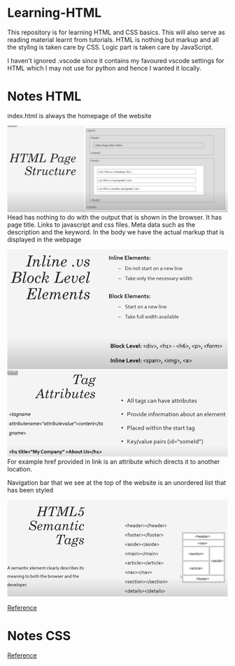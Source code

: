 # Learning-HTML
This repository is for learning HTML and CSS basics. This will also serve as reading material learnt from tutorials. HTML is nothing but markup and all the styling is taken care by CSS. Logic part is taken care by JavaScript.

I haven't ignored .vscode since it contains my favoured vscode settings for HTML which I may not use for python and hence I wanted it locally.

# Notes HTML
index.html is always the homepage of the website

![image](images/image1.png)
Head has nothing to do with the output that is shown in the browser. It has page title. Links to javascript and css files. Meta data such as the description and the keyword.
In the body we have the actual markup that is displayed in the webpage

![image](images/image2.png)
![image](images/image3.png)
For example href provided in link is an attribute which directs it to another location. 

Navigation bar that we see at the top of the website is an unordered list that has been styled

![image](images/image4.png)

[Reference](https://www.youtube.com/watch?v=UB1O30fR-EE)
# Notes CSS

[Reference](https://www.youtube.com/watch?v=yfoY53QXEnI)
